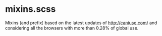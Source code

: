 mixins.scss
===========
Mixins (and prefix) based on the latest updates of http://caniuse.com/
and considering all the browsers with more than 0.28% of global use.